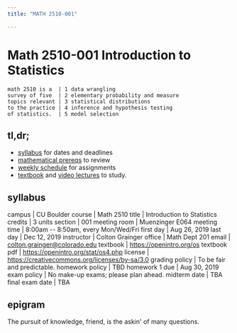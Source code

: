 ```yaml
---
title: "MATH 2510-001"

---
```


# Math 2510-001 Introduction to Statistics

```
math 2510 is a  | 1 data wrangling
survey of five  | 2 elementary probability and measure
topics relevant | 3 statistical distributions
to the practice | 4 inference and hypothesis testing
of statistics.  | 5 model selection
```

## tl,dr;

- [syllabus](https://math2510.coltongrainger.com) for dates and deadlines
- [mathematical prereqs](https://math2510.coltongrainger.com/guide/good-to-know.html) to review
- [weekly schedule](https://trello.com/b/es4osv4Z/math2510) for assignments
- [textbook](https://openintro.org/stat/os4.php) and [video lectures](https://www.openintro.org/stat/videos.php) to study.

## syllabus 

campus          | CU Boulder
course          | Math 2510
title           | Introduction to Statistics
credits         | 3 units
section         | 001
meeting room    | Muenzinger E064
meeting time    | 8:00am -- 8:50am, every Mon/Wed/Fri
first day       | Aug 26, 2019
last day        | Dec 12, 2019
instructor      | Colton Grainger
office          | Math Dept 201
email           | [colton.grainger@colorado.edu](mailto:colton.grainger@colorado.edu)
textbook        | <https://openintro.org/os>
textbook pdf    | <https://openintro.org/stat/os4.php>
license         | <https://creativecommons.org/licenses/by-sa/3.0>
grading policy  | To be fair and predictable.
homework policy | TBD
homework 1 due  | Aug 30, 2019
exam policy     | No make-up exams; please plan ahead.
midterm date    | TBA
final exam date | TBA

## epigram

The pursuit of knowledge, friend, is the askin' of many questions.

